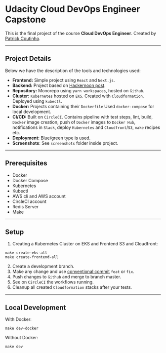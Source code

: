 # **Udacity Cloud DevOps Engineer Capstone**

This is the final project of the course **Cloud DevOps Engineer**. Created by [Patrick Coutinho](https://www.linkedin.com/in/patrickcoutinho/).

---

## Project Details

Below we have the description of the tools and technologies used:

- **Frontend:** Simple project using `React` and `Next.js`.
- **Backend:** Project based on [Hackernoon post](https://hackernoon.com/how-to-build-microservices-in-nestjs).
- **Repository:** Monorepo using `yarn workspaces`, hosted on `Github`.
- **Cluster:** `Kubernetes` hosted on `EKS`. Created with `Cloudformation`. Deployed using `kubectl`.
- **Docker:** Projects containing their `Dockerfile` Used `docker-compose` for local development.
- **CI/CD:** Built on `CircleCI`. Contains pipeline with test steps, lint, build, `Docker` image creation, push of `Docker` images to `Docker Hub`, notifications in `Slack`, deploy `Kubernetes` and `Cloudfront`/`S3`, `make` recipes etc.
- **Deployment:** Blue/green type is used.
- **Screenshots**: See `screenshots` folder inside project.

---

## Prerequisites

- Docker
- Docker Compose
- Kubernetes
- Kubectl
- AWS cli and AWS account
- CircleCI account
- Redis Server
- Make

---

## Setup

1. Creating a Kubernetes Cluster on EKS and Frontend S3 and Cloudfront:

```shell
make create-eks-all
make create-frontend-all
```

2. Create a development branch.
3. Make any change and use [conventional commit](https://www.conventionalcommits.org/en/v1.0.0/) `feat` or `fix`.
4. Push changes to `Github` and merge to branch master.
5. See on `CircleCI` the workflows running.
6. Cleanup all created `Cloudformation` stacks after your tests.

---
## Local Development

With Docker:

```shell
make dev-docker
```

Without Docker:

```shell
make dev
```